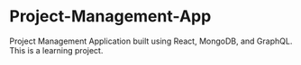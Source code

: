 # Project-Management-App
Project Management Application built using React, MongoDB, and GraphQL. This is a learning project.

